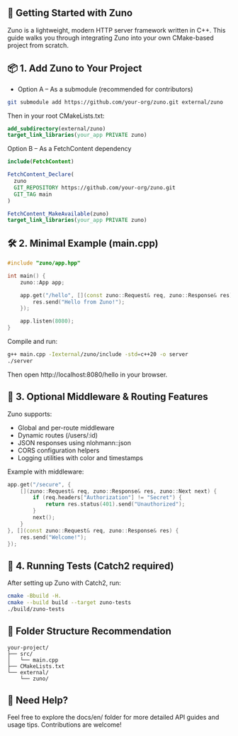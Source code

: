 ## 🚀 Getting Started with Zuno
Zuno is a lightweight, modern HTTP server framework written in C++. This guide walks you through integrating Zuno into your own CMake-based project from scratch.

## 📦 1. Add Zuno to Your Project
- Option A – As a submodule (recommended for contributors)
```bash
git submodule add https://github.com/your-org/zuno.git external/zuno
```

Then in your root CMakeLists.txt:

```cmake
add_subdirectory(external/zuno)
target_link_libraries(your_app PRIVATE zuno)
```

Option B – As a FetchContent dependency
```cmake
include(FetchContent)

FetchContent_Declare(
  zuno
  GIT_REPOSITORY https://github.com/your-org/zuno.git
  GIT_TAG main
)

FetchContent_MakeAvailable(zuno)
target_link_libraries(your_app PRIVATE zuno)
```

## 🛠 2. Minimal Example (main.cpp)
```cpp
#include "zuno/app.hpp"

int main() {
    zuno::App app;

    app.get("/hello", [](const zuno::Request& req, zuno::Response& res) {
        res.send("Hello from Zuno!");
    });

    app.listen(8080);
}
```

Compile and run:

```bash
g++ main.cpp -Iexternal/zuno/include -std=c++20 -o server
./server
```

Then open http://localhost:8080/hello in your browser.

## 🔐 3. Optional Middleware & Routing Features

Zuno supports:

- Global and per-route middleware
- Dynamic routes (/users/:id)
- JSON responses using nlohmann::json
- CORS configuration helpers
- Logging utilities with color and timestamps

Example with middleware:

```cpp
app.get("/secure", {
    [](zuno::Request& req, zuno::Response& res, zuno::Next next) {
        if (req.headers["Authorization"] != "Secret") {
            return res.status(401).send("Unauthorized");
        }
        next();
    }
}, [](const zuno::Request& req, zuno::Response& res) {
    res.send("Welcome!");
});
```

## 🧪 4. Running Tests (Catch2 required)

After setting up Zuno with Catch2, run:

```bash
cmake -Bbuild -H.
cmake --build build --target zuno-tests
./build/zuno-tests
```

## 📁 Folder Structure Recommendation
```
your-project/
├── src/
│   └── main.cpp
├── CMakeLists.txt
└── external/
    └── zuno/
```

## 🧩 Need Help?

Feel free to explore the docs/en/ folder for more detailed API guides and usage tips. Contributions are welcome!